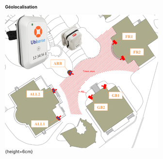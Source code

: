 #### Géolocalisation

![Implantation des antennes Ubisense](imgs/plan_capteurs_tags.png){height=6cm}
